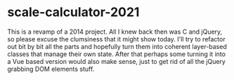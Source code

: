 # scale-calculator-2021

This is a revamp of a 2014 project. All I knew back then was C and jQuery, so please excuse the clumsiness that it might show today. I'll try to refactor out bit by bit all the parts and hopefully turn them into coherent layer-based classes that manage their own state. After that perhaps some turning it into a Vue based version would also make sense, just to get rid of all the jQuery grabbing DOM elements stuff.
